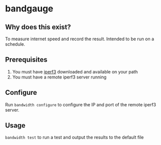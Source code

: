 # bandgauge

## Why does this exist?
To measure internet speed and record the result. Intended to be run on a schedule.

## Prerequisites
1. You must have [iperf3](https://iperf.fr/iperf-download.php) downloaded and available on your path
2. You must have a remote iperf3 server running

## Configure
Run `bandwidth configure` to configure the IP and port of the remote iperf3 server.

## Usage
`bandwidth test` to run a test and output the results to the default file
